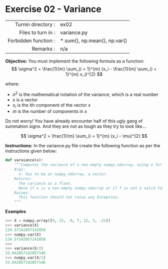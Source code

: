 # Exercise 02 - Variance
|                         |                    |
| -----------------------:| ------------------ |
|   Turnin directory :    |  ex02              |
|   Files to turn in :    |  variance.py       |
|   Forbidden function :  |  *.sum(), np.mean(), np.var() |
|   Remarks :             |  n/a               |

**Objective:**
You must implement the following formula as a function:  
$$
\sigma^2 = \frac{1}{m} \sum_{i = 1}^{m} (x_i - \frac{1}{m} \sum_{i = 1}^{m} x_i)^{2} 
$$

where: 
- $\sigma^2$ is the mathematical notation of the variance, which is a real number
- $x$ is a vector
- $x_i$ is the ith  component of the vector $x$
- $m$ is the number of  components in $x$

Do not worry! You have already encounter half of this ugly gang of summation signs.
And they are not as tough as they try to look like... 

$$
\sigma^2 = \frac{1}{m} \sum_{i = 1}^{m} (x_i - \mu)^{2}
$$


**Instructions:**
In the variance.py file create the following function as per the instructions given below:
```python
def varaiance(x):
    """Computes the variance of a non-empty numpy.ndarray, using a for-loop.
    Args:
      x: has to be an numpy.ndarray, a vector.
    Returns:
      The variance as a float.
      None if x is a non-empty numpy.ndarray or if f is not a valid function.
    Raises:
      This function should not raise any Exception.
    """
```

**Examples**
```python
>>> X = numpy.array([0, 15, -9, 7, 12, 3, -21])
>>> variance(X)
134.57142857142858
>>> numpy.var(X)
134.57142857142858
>>>
>>> variance(X/2)
33.642857142857146
>>> numpy.var(X/2)
33.642857142857146
```

